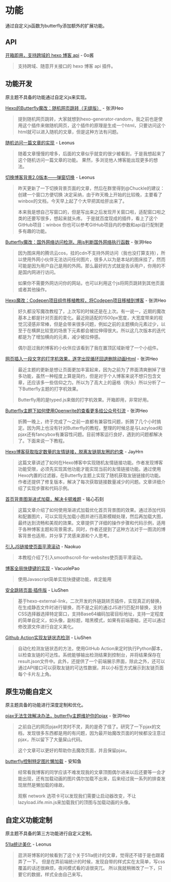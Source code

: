 # 功能

通过自定义js函数为butterfly添加额外的扩展功能。

## API

[开箱即用，支持跨域的 hexo 博客 api](https://blog.im0o.top/posts/d3bc8dff.html) - 0o酱

> 支持跨域、随意开关接口的 hexo 博客 api 插件。

## 功能开发

原主题不具备的功能通过自定义js来实现。

[Hexo的Butterfly魔改：随机网页跳转（无缝版）](https://blog.zhheo.com/p/c116857c.html) - 张洪Heo

> 提到随机网页跳转，大家就想到hexo-generator-random，我之前也是使用这个插件来做随机网页，这个插件的原理是生成一个html，只要访问这个html就可以进入随机的文章，但是这种方法有问题。

[随机访问一篇文章的实现](https://blog.leonus.cn/2022/randomPost.html) - Leonus

> 随着文章慢慢的增多，后面的文章似乎就变的很少被看到，于是我想起来了这个随机访问一篇文章的功能。
> 果然，多浏览他人博客能出现更多的想法。

[切换博客背景2.0版本——弹窗切换](https://blog.leonus.cn/2022/bg2.html) - Leonus

> 昨天更新了一下切换背景页面的文章，然后在群里得到@Chuckle的建议：创建一个窗口方便切换
> 决定采纳，由于昨天晚上开始的比较晚，主要看了winbox的文档，今天早上起了个大早把其给肝出来了。
>
> 本来我是想自己写窗口的，但是写出来之后发现开关窗口啦，适配窗口啦之类的还要写很多，想起来就头疼。
> 于是就百度现成的插件，看上了这个GitHub项目：winbox
> 你也可以参考GitHub项目内的参数和api自行配制更多有趣的功能。

[Butterfly魔改：国外网络访问检测，用js判断国外网络执行函数](https://blog.zhheo.com/p/32a503a6.html) - 张洪Heo

> 因为图床用的腾讯云cos，挂的cdn不支持外网访问（我也没打算支持），所以使用外网小伙伴无法访问任何图片，很多人以为是本站的图床挂了，然而可能是因为用户自己是用的外网。那么最好的方式就是告诉用户，你用的不是国内网进行访问。
>
> 如果你不需要外网访问你的网站，也可以利用这个js将网页跳转到其他页面或者其他操作。

[Hexo魔改：Codepen项目组件移植教程，将Codepen项目移植到博客](https://blog.zhheo.com/p/8148ca95.html) - 张洪Heo

> 好久都没写魔改教程了，上次写的时候还是在上次。有一说一，近期的魔改基本上都是针对页面的变化。最近刚适配的1500px宽度，大宽度带来的视觉沉浸感非常棒，但是会带来很多问题，例如之前的主题横向元素过少，以至于在横屏比较宽的场景下元素都会被拉伸得很大。所以这几次版本的迭代都是为了增加横向的元素，减少被拉伸感。
>
> 偶尔逛过我的博客的小伙伴应该看到了我在置顶区域新增了一个小组件。

[网页插入一段文字的打字机效果，逐字出现循环回退删除动画Html](https://blog.zhheo.com/p/62e9e069.html) - 张洪Heo

> 最近主题的更新是想让页面更加丰富起来，因为之前为了界面清爽删掉了很多功能，虽然一种程度上算是简约，但是对于个人博客来说不想只包含文章，还应该多一些信仰之力。所以为了高大上的逼格（狗头）所以分析了一下Butterfly主题的打字机效果。
>
> Butterfly用的是typed.js来做的打字机效果。开箱即用，非常好用。

[Butterfly主题下如何使用Openwrite的查看更多给公众号引流](https://blog.zhheo.com/p/8dc862fc.html) - 张洪Heo

> 折腾一晚上，终于完成了～之前一直都有兼容性问题，折腾了几个小时搞定。因为网上也没有针对Butterfly的教程，整理的时候总是与Lazyload和pjax还有fancybox有兼容性问题。目前博客运行良好，遇到的问题都解决了。下面来说一下教程。

[Hexo博客获取指定数量的友情链接，脱离友链朋友圈的约束](https://blog.jayhrn.com/posts/711b9d78.html) - JayHrn

> 这篇文章讲述了如何在Hexo博客中实现随机友情链接功能。作者发现博客功能受限，必须先实现其他功能才能实现当前的友情链接功能。通过使用Hexo内置的过滤器，在Butterfly主题上实现了随机获取友链链接的功能。作者还提供了修复版本，解决了每次获取链接数量减少的问题。文章详细介绍了实现步骤和代码示例。

[首页背景图渐进式加载，解决卡顿难题](https://blog.kouseki.cn/posts/4f72.html) - 铭心石刻

> 这篇文章介绍了如何使用渐进式加载优化首页背景图的效果。通过添加代码和配置图片，可以实现先加载小图并进行高斯模糊处理，然后再加载大图，最终达到流畅和美观的效果。文章提供了详细的操作步骤和代码示例，适用于各种博客主题和背景需求。同时，作者还提到了这种方法对于一图流的博客背景也适用，并分享了灵感来源和个人思考。

[引入JS链接使页面平滑滚动](https://www.naokuo.top/posts/f3635009) - Naokuo

> 本教程介绍了引入smoothscroll-for-websites使页面平滑滚动。

[博客全局快捷键的实现](https://vacuole.top/p/9110baec.html) - VacuolePao

> 使用Javascript简单实现快捷键功能，肯定能用

[安全跳转页面·插件版](https://blog.qyliu.top/posts/1dfd1f41/) - LiuShen

> 基于hexo-external-link，二次开发的外链跳转页插件，实现真正的替换，在生成静态文件时进行替换，而不是之前的通过JS进行匹配并替换，支持CSS选择器选择特定窗口，支持Base64编码加密目标地址，支持一定程度的简单自定义，如头像，副标题，暗黑模式，如果有前端基础，还可以通过修改源文件进行自定义美化。

[Github Action实现友链状态检测](https://blog.qyliu.top/posts/c2262998/) - LiuShen

> 自动化检测友链状态的方法，使用GitHub Action来定时执行Python脚本，以检查友链的可达性。系统能够输出检测结果到控制台，并将结果保存在result.json文件中。此外，还提供了一个前端展示界面，除此之外，还可以通过API接口可以获取友链的可达性数据，并以小标签方式展示到友链页面每个卡片左上角。

## 原生功能自定义

原主题具备的功能进行深度定制和优化。

[pjax无法生效解决办法，butterfly主题维护你的pjax](https://blog.zhheo.com/p/3e567fa7.html) - 张洪Heo

> 之前自己的网页pjax时灵时不灵，真的是奇了怪了。研究了一下pjax的文档，发现很多东西都是用的有问题，因为最开始魔改页面的时候都没注意过pjax，所以留下了大量屎山代码。
>
> 这个文章可以更好的帮助你去魔改页面，并且保留pjax。

[butterfly控制特定图片懒加载](https://blog.anheyu.com/posts/192f.html) - 安知鱼

> 经常看我博客的同学应该不难发现我的文章顶图偶尔进来以后还要等一会才能出现，还有加载动画的图片偶尔加载不出来，后来经过我一系列的排查发现居然是懒加载的缘故。
>
> 观察 network 选项卡可以发现我们需要让启动器改变，不让lazyload.iife.min.js来加载我们的顶图与加载动画的头像。

## 自定义功能定制

原主题不具备的第三方功能进行自定义定制。

[51la统计美化](https://blog.leonus.cn/2022/51la.html) - Leonus

> 逛洪哥博客的时候看到了这个关于51la统计的文章，觉得还不错于是也跟着弄了一下。
> 但是在弄前端统计的时候，发现自带的样式实在太简单，写css覆盖的话还很麻烦，夜间模式看的话很突兀。
> 所以我就稍微改了一下，只要它的数据，样式全由自己来写。